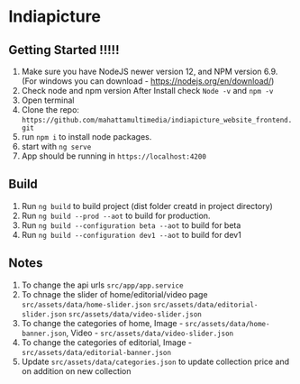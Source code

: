# Indiapicture

## Getting Started !!!!!

1. Make sure you have NodeJS newer version 12, and NPM version 6.9.
(For windows you can download - https://nodejs.org/en/download/)
2. Check node and npm version After Install check `Node -v`  and `npm -v`
3. Open terminal
4. Clone the repo: `https://github.com/mahattamultimedia/indiapicture_website_frontend.git`
5. run `npm i` to install node packages.
6. start with `ng serve`
7. App should be running in `https://localhost:4200`

## Build

1. Run `ng build` to build project (dist folder creatd in project directory)
2. Run `ng build --prod --aot`  to build for production.
3. Run `ng build --configuration beta --aot` to build for beta
4. Run `ng build --configuration dev1 --aot` to build for dev1

## Notes

1. To change the api urls `src/app/app.service`
2. To chnage the slider of home/editorial/video page `src/assets/data/home-slider.json` `src/assets/data/editorial-slider.json` `src/assets/data/video-slider.json`
3. To change the categories of home, Image - `src/assets/data/home-banner.json`, Video - `src/assets/data/video-slider.json`
4. To change the categories of editorial, Image - `src/assets/data/editorial-banner.json`
5. Update `src/assets/data/categories.json` to update collection price and on addition on new collection

